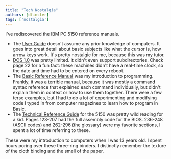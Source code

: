 ```yaml
---
title: "Tech Nostalgia"
authors: [dfinster]
tags: ['nostalgia']
---
```


I've rediscovered the IBM PC 5150 reference manuals.

- The [User Guide](./_media/IBM-PC-Model-5150-Guide-to-Operations_text.pdf) doesn't assume any prior knowledge of computers. It goes into great detail about basic subjects like what the cursor is, how arrow keys work. It's pretty nostalgic for me, because this was my tutor.
- [DOS 1.0](./_media/6172220_DOS_1.0_Jan82.pdf) was pretty limited. It didn't even support subdirectories. Check page 22 for a fun fact: these machines didn't have a real-time clock, so the date and time had to be entered on every reboot.
- The [Basic Reference Manual](./_media/IBM-BASICA-v1.10-Manual_text.pdf) was my introduction to programming. Frankly, it was a terrible manual, because it was mostly a command syntax reference that explained each command individually, but didn't explain them in context or how to use them together. There were a few terse examples, but I had to do a lot of experimenting and modifying code I typed in from computer magazines to learn how to program in Basic.
- The [Technical Reference Guide](./_media/IBM-PC-IBM_5150_Technical_Reference_6322507_APR84.pdf) for the 5150 was pretty wild reading for a kid. Pages 123-207 had the full assembly code for the BIOS. 236-248 (ASCII codes) and 262-296 (the glossary) were my favorite sections, I spent a lot of time referring to these.

These were my introduction to computers when I was 13 years old. I spent hours poring over these three-ring binders. I distinctly remember the texture of the cloth binding and the smell of the paper.
